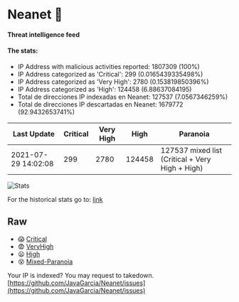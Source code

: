 # Neanet :hocho:
#### Threat intelligence feed
#### The stats:

- IP Address with malicious activities reported: 1807309 (100%)
- IP Address categorized as 'Critical':  299 (0.0165439335498%)
- IP Address categorized as 'Very High':  2780 (0.153819850396%)
- IP Address categorized as 'High':  124458 (6.88637084195)
- Total de direcciones IP indexadas en Neanet:  127537 (7.0567346259%)
- Total de direcciones IP descartadas en Neanet:  1679772 (92.9432653741%)

| Last Update | Critical | Very High | High | Paranoia |
| --- | --- | --- | --- | --- |
| 2021-07-29 14:02:08 | 299 | 2780 | 124458 | 127537 mixed list (Critical + Very High + High)|

![Stats](https://docs.google.com/spreadsheets/d/e/2PACX-1vSnaNMIXVabIpDJjufMlzH7poXnshF3mgd8Is1g9ytUEzVsP5my4Trn8f-xkoLLQ38xpL3HtmUexLo6/pubchart?oid=501124687&format=image)

For the historical stats go to: [link](/stats.csv)
## Raw
- :scream: [Critical](https://raw.githubusercontent.com/JavaGarcia/Neanet/master/blacklists/neanet_critical.txt)
- :fearful: [VeryHigh](https://raw.githubusercontent.com/JavaGarcia/Neanet/master/blacklists/neanet_veryHigh.txtt)
- :frowning: [High](https://raw.githubusercontent.com/JavaGarcia/Neanet/master/blacklists/neanet_high.txt)
- :dizzy_face: [Mixed-Paranoia](https://raw.githubusercontent.com/JavaGarcia/Neanet/master/blacklists/neanet_all.txt)


Your IP is indexed? You may request to takedown. [https://github.com/JavaGarcia/Neanet/issues](https://github.com/JavaGarcia/Neanet/issues)






































































































































































































































































































































































































































































































































































































































































































































































































































































































































































































































































































































































































































































































































































































































































































































































































































































































































































































































































































































































































































































































































































































































































































































































































































































































































































































































































































































































































































































































































































































































































































































































































































































































































































































































































































































































































































































































































































































































































































































































































































































































































































































































































































































































































































































































































































































































































































































































































































































































































































































































































































































































































































































































































































































































































































































































































































































































































































































































































































































































































































































































































































































































































































































































































































































































































































































































































































































































































































































































































































































































































































































































































































































































































































































































































































































































































































































































































































































































































































































































































































































